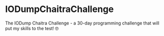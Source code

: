 # IODumpChaitraChallenge
The IODump Chaitra Challenge - a 30-day programming challenge that will put my skills to the test! 🤓
